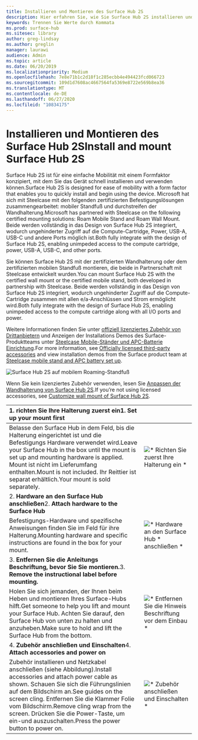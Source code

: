 ```yaml
---
title: Installieren und Montieren des Surface Hub 2S
description: Hier erfahren Sie, wie Sie Surface Hub 2S installieren und montieren.
keywords: Trennen Sie Werte durch Kommata
ms.prod: surface-hub
ms.sitesec: library
author: greg-lindsay
ms.author: greglin
manager: laurawi
audience: Admin
ms.topic: article
ms.date: 06/20/2019
ms.localizationpriority: Medium
ms.openlocfilehash: 7e8e71b1c2d18f1c285ecbb4e494423fcd066723
ms.sourcegitcommit: 109d1d7608ac4667564fa5369e8722e569b8ea36
ms.translationtype: MT
ms.contentlocale: de-DE
ms.lasthandoff: 06/27/2020
ms.locfileid: "10834175"
---
```

# <span data-ttu-id="b0c0a-104">Installieren und Montieren des Surface Hub 2S</span><span class="sxs-lookup"><span data-stu-id="b0c0a-104">Install and mount Surface Hub 2S</span></span>

<span data-ttu-id="b0c0a-105">Surface Hub 2S ist für eine einfache Mobilität mit einem Formfaktor konzipiert, mit dem Sie das Gerät schnell installieren und verwenden können.</span><span class="sxs-lookup"><span data-stu-id="b0c0a-105">Surface Hub 2S is designed for ease of mobility with a form factor that enables you to quickly install and begin using the device.</span></span> <span data-ttu-id="b0c0a-106">Microsoft hat sich mit Steelcase mit den folgenden zertifizierten Befestigungslösungen zusammengearbeitet: mobiler Standfuß und durchstreifen der Wandhalterung.</span><span class="sxs-lookup"><span data-stu-id="b0c0a-106">Microsoft has partnered with Steelcase on the following certified mounting solutions: Roam Mobile Stand and Roam Wall Mount.</span></span> <span data-ttu-id="b0c0a-107">Beide werden vollständig in das Design von Surface Hub 2S integriert, wodurch ungehinderter Zugriff auf die Compute-Cartridge, Power, USB-A, USB-C und andere Ports möglich ist.</span><span class="sxs-lookup"><span data-stu-id="b0c0a-107">Both fully integrate with the design of Surface Hub 2S, enabling unimpeded access to the compute cartridge, power, USB-A, USB-C, and other ports.</span></span>

<span data-ttu-id="b0c0a-108">Sie können Surface Hub 2S mit der zertifizierten Wandhalterung oder dem zertifizierten mobilen Standfuß montieren, die beide in Partnerschaft mit Steelcase entwickelt wurden.</span><span class="sxs-lookup"><span data-stu-id="b0c0a-108">You can mount Surface Hub 2S with the certified wall mount or the certified mobile stand, both developed in partnership with Steelcase.</span></span> <span data-ttu-id="b0c0a-109">Beide werden vollständig in das Design von Surface Hub 2S integriert, wodurch ungehinderter Zugriff auf die Compute-Cartridge zusammen mit allen e/a-Anschlüssen und Strom ermöglicht wird.</span><span class="sxs-lookup"><span data-stu-id="b0c0a-109">Both fully integrate with the design of Surface Hub 2S, enabling unimpeded access to the compute cartridge along with all I/O ports and power.</span></span> 

<span data-ttu-id="b0c0a-110">Weitere Informationen finden Sie unter [offiziell lizenziertes Zubehör von Drittanbietern](http://licensedhardware.azurewebsites.net/surface) und Anzeigen der Installations Demos des Surface-Produktteams unter [Steelcase Mobile-Ständer und APC-Batterie Einrichtung](https://youtu.be/VTzdu4Skpkg).</span><span class="sxs-lookup"><span data-stu-id="b0c0a-110">For more information, see [Officially licensed third-party accessories](http://licensedhardware.azurewebsites.net/surface) and view installation demos from the Surface product team at [Steelcase mobile stand and APC battery set up](https://youtu.be/VTzdu4Skpkg).</span></span>

 ![Surface Hub 2S auf mobilem Roaming-Standfuß](images/sh2-mobile-stand.png)<br>

<span data-ttu-id="b0c0a-112">Wenn Sie kein lizenziertes Zubehör verwenden, lesen Sie [Anpassen der Wandhalterung von Surface Hub 2S](surface-hub-2s-custom-install.md).</span><span class="sxs-lookup"><span data-stu-id="b0c0a-112">If you’re not using licensed accessories, see [Customize wall mount of Surface Hub 2S](surface-hub-2s-custom-install.md).</span></span>

| <span data-ttu-id="b0c0a-113">1. **richten Sie Ihre Halterung zuerst** ein</span><span class="sxs-lookup"><span data-stu-id="b0c0a-113">1. **Set up your mount first**</span></span> | |
|:------ |:-------- |
| <span data-ttu-id="b0c0a-114">Belasse den Surface Hub in dem Feld, bis die Halterung eingerichtet ist und die Befestigungs Hardware verwendet wird.</span><span class="sxs-lookup"><span data-stu-id="b0c0a-114">Leave your Surface Hub in the box until the mount is set up and mounting hardware is applied.</span></span> <span data-ttu-id="b0c0a-115">Mount ist nicht im Lieferumfang enthalten.</span><span class="sxs-lookup"><span data-stu-id="b0c0a-115">Mount is not included.</span></span> <span data-ttu-id="b0c0a-116">Ihr Reittier ist separat erhältlich.</span><span class="sxs-lookup"><span data-stu-id="b0c0a-116">Your mount is sold separately.</span></span> | ![\* Richten Sie zuerst Ihre Halterung ein \*](images/sh2-setup-1.png) <br> |
| <span data-ttu-id="b0c0a-118">2. **Hardware an den Surface Hub anschließen**</span><span class="sxs-lookup"><span data-stu-id="b0c0a-118">2. **Attach hardware to the Surface Hub**</span></span> | |
| <span data-ttu-id="b0c0a-119">Befestigungs-Hardware und spezifische Anweisungen finden Sie im Feld für ihre Halterung.</span><span class="sxs-lookup"><span data-stu-id="b0c0a-119">Mounting hardware and specific instructions are found in the box for your mount.</span></span> | ![\* Hardware an den Surface Hub \* anschließen \*](images/sh2-setup-2.png) <br> |
| <span data-ttu-id="b0c0a-121">3. **Entfernen Sie die Anleitungs Beschriftung, bevor Sie Sie montieren.**</span><span class="sxs-lookup"><span data-stu-id="b0c0a-121">3. **Remove the instructional label before mounting.**</span></span> | |
| <span data-ttu-id="b0c0a-122">Holen Sie sich jemanden, der Ihnen beim Heben und montieren Ihres Surface-Hubs hilft.</span><span class="sxs-lookup"><span data-stu-id="b0c0a-122">Get someone to help you lift and mount your Surface Hub.</span></span> <span data-ttu-id="b0c0a-123">Achten Sie darauf, den Surface Hub von unten zu halten und anzuheben.</span><span class="sxs-lookup"><span data-stu-id="b0c0a-123">Make sure to hold and lift the Surface Hub from the bottom.</span></span> | ![\* Entfernen Sie die Hinweis Beschriftung vor dem Einbau \*](images/sh2-setup-3.png) <br> |
| <span data-ttu-id="b0c0a-125">4. **Zubehör anschließen und Einschalten**</span><span class="sxs-lookup"><span data-stu-id="b0c0a-125">4. **Attach accessories and power on**</span></span> | |
| <span data-ttu-id="b0c0a-126">Zubehör installieren und Netzkabel anschließen (siehe Abbildung).</span><span class="sxs-lookup"><span data-stu-id="b0c0a-126">Install accessories and attach power cable as shown.</span></span> <span data-ttu-id="b0c0a-127">Schauen Sie sich die Führungslinien auf dem Bildschirm an.</span><span class="sxs-lookup"><span data-stu-id="b0c0a-127">See guides on the screen cling.</span></span> <span data-ttu-id="b0c0a-128">Entfernen Sie die Klammer Folie vom Bildschirm.</span><span class="sxs-lookup"><span data-stu-id="b0c0a-128">Remove cling wrap from the screen.</span></span> <span data-ttu-id="b0c0a-129">Drücken Sie die Power-Taste, um ein-und auszuschalten.</span><span class="sxs-lookup"><span data-stu-id="b0c0a-129">Press the power button to power on.</span></span> | ![\* Zubehör anschließen und Einschalten \*](images/sh2-setup-4.png) <br> |
